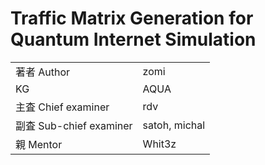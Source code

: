 Traffic Matrix Generation for Quantum Internet Simulation
=====

| | |
|---|---|
| 著者 Author| zomi |
| KG | AQUA |
| 主査 Chief examiner | rdv |
| 副査 Sub-chief examiner | satoh, michal |
| 親 Mentor | Whit3z |